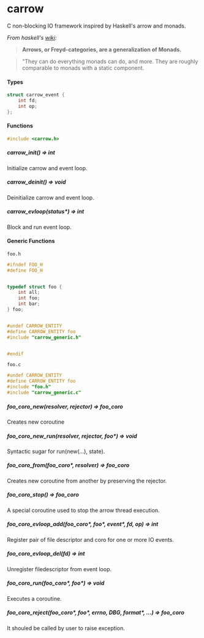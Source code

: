 # carrow

C non-blocking IO framework inspired by Haskell's arrow and monads.

*From haskell's [wiki](https://wiki.haskell.org/Arrow):*
> **Arrows, or Freyd-categories, are a generalization of Monads.**

> "They can do everything monads can do, and more. They are roughly 
> comparable to monads with a static component.


#### Types

```C
struct carrow_event {
    int fd;
    int op;
};
```


#### Functions

```C
#include <carrow.h>
```

##### carrow_init() => int
Initialize carrow and event loop.

##### carrow_deinit() => void
Deinitialize carrow and event loop.


##### carrow_evloop(status*) => int
Block and run event loop.


#### Generic Functions

`foo.h`
```C
#ifndef FOO_H
#define FOO_H


typedef struct foo {
    int all;
    int foo;
    int bar;
} foo;


#undef CARROW_ENTITY
#define CARROW_ENTITY foo
#include "carrow_generic.h"


#endif
```

`foo.c`
```C
#undef CARROW_ENTITY
#define CARROW_ENTITY foo
#include "foo.h"
#include "carrow_generic.c"
```

##### foo_coro_new(resolver, rejector) => foo_coro
Creates new coroutine

##### foo_coro_new_run(resolver, rejector, foo*) => void
Syntactic sugar for run(new(...), state).

##### foo_coro_from(foo_coro*, resolver) => foo_coro
Creates new coroutine from another by preserving the rejector.

##### foo_coro_stop() => foo_coro
A special coroutine used to stop the arrow thread execution.

##### foo_coro_evloop_add(foo_coro*, foo*, event*, fd, op) => int
Register pair of file descriptor and coro for one or more IO events.

##### foo_coro_evloop_del(fd) => int
Unregister filedescriptor from event loop.

##### foo_coro_run(foo_coro*, foo*) => void
Executes a coroutine.

##### foo_coro_reject(foo_coro*, foo*, errno, DBG, format*, ...) => foo_coro
It shouled be called by user to raise exception.


